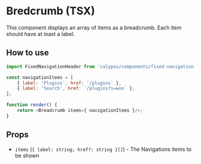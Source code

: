 # Bredcrumb (TSX)

This component displays an array of items as a breadcrumb.
Each item should have at least a label.

## How to use

```js
import FixedNavigationHeader from 'calypso/components/fixed-navigation-header';

const navigationItems = [
	{ label: 'Plugins', href: `/plugins` },
	{ label: 'Search', href: `/plugins?s=woo` },
];

function render() {
	return <Breadcrumb items={ navigationItems }/>;
}
```

## Props

- `items` (`{ label: string; href?: string }[]`) - The Navigations items to be shown
